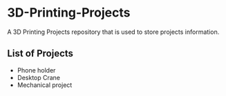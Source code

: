 # 3D-Printing-Projects
A 3D Printing Projects repository that is used to store projects information.

## List of Projects
- Phone holder
- Desktop Crane
- Mechanical project 
